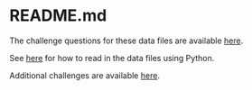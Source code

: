 # README.md

The challenge questions for these data files are available [here](https://docs.google.com/document/d/15UjSg_eDwC5pJ3kaL9OP5QhEZ8CNIVsV9_cg8XMwzQw/edit?usp=sharing). 

See [here](https://github.com/pbeens/CS-Challenge-Data-Files/blob/master/Python%20Stub.py) for how to read in the data files using Python. 

Additional challenges are available [here](https://sites.google.com/view/programmingchallenges/home).